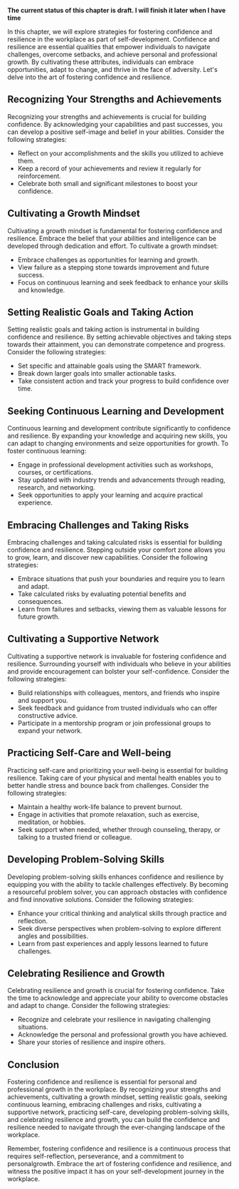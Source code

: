 **The current status of this chapter is draft. I will finish it later when I have time**

In this chapter, we will explore strategies for fostering confidence and resilience in the workplace as part of self-development. Confidence and resilience are essential qualities that empower individuals to navigate challenges, overcome setbacks, and achieve personal and professional growth. By cultivating these attributes, individuals can embrace opportunities, adapt to change, and thrive in the face of adversity. Let's delve into the art of fostering confidence and resilience.

Recognizing Your Strengths and Achievements
-------------------------------------------

Recognizing your strengths and achievements is crucial for building confidence. By acknowledging your capabilities and past successes, you can develop a positive self-image and belief in your abilities. Consider the following strategies:

* Reflect on your accomplishments and the skills you utilized to achieve them.
* Keep a record of your achievements and review it regularly for reinforcement.
* Celebrate both small and significant milestones to boost your confidence.

Cultivating a Growth Mindset
----------------------------

Cultivating a growth mindset is fundamental for fostering confidence and resilience. Embrace the belief that your abilities and intelligence can be developed through dedication and effort. To cultivate a growth mindset:

* Embrace challenges as opportunities for learning and growth.
* View failure as a stepping stone towards improvement and future success.
* Focus on continuous learning and seek feedback to enhance your skills and knowledge.

Setting Realistic Goals and Taking Action
-----------------------------------------

Setting realistic goals and taking action is instrumental in building confidence and resilience. By setting achievable objectives and taking steps towards their attainment, you can demonstrate competence and progress. Consider the following strategies:

* Set specific and attainable goals using the SMART framework.
* Break down larger goals into smaller actionable tasks.
* Take consistent action and track your progress to build confidence over time.

Seeking Continuous Learning and Development
-------------------------------------------

Continuous learning and development contribute significantly to confidence and resilience. By expanding your knowledge and acquiring new skills, you can adapt to changing environments and seize opportunities for growth. To foster continuous learning:

* Engage in professional development activities such as workshops, courses, or certifications.
* Stay updated with industry trends and advancements through reading, research, and networking.
* Seek opportunities to apply your learning and acquire practical experience.

Embracing Challenges and Taking Risks
-------------------------------------

Embracing challenges and taking calculated risks is essential for building confidence and resilience. Stepping outside your comfort zone allows you to grow, learn, and discover new capabilities. Consider the following strategies:

* Embrace situations that push your boundaries and require you to learn and adapt.
* Take calculated risks by evaluating potential benefits and consequences.
* Learn from failures and setbacks, viewing them as valuable lessons for future growth.

Cultivating a Supportive Network
--------------------------------

Cultivating a supportive network is invaluable for fostering confidence and resilience. Surrounding yourself with individuals who believe in your abilities and provide encouragement can bolster your self-confidence. Consider the following strategies:

* Build relationships with colleagues, mentors, and friends who inspire and support you.
* Seek feedback and guidance from trusted individuals who can offer constructive advice.
* Participate in a mentorship program or join professional groups to expand your network.

Practicing Self-Care and Well-being
-----------------------------------

Practicing self-care and prioritizing your well-being is essential for building resilience. Taking care of your physical and mental health enables you to better handle stress and bounce back from challenges. Consider the following strategies:

* Maintain a healthy work-life balance to prevent burnout.
* Engage in activities that promote relaxation, such as exercise, meditation, or hobbies.
* Seek support when needed, whether through counseling, therapy, or talking to a trusted friend or colleague.

Developing Problem-Solving Skills
---------------------------------

Developing problem-solving skills enhances confidence and resilience by equipping you with the ability to tackle challenges effectively. By becoming a resourceful problem solver, you can approach obstacles with confidence and find innovative solutions. Consider the following strategies:

* Enhance your critical thinking and analytical skills through practice and reflection.
* Seek diverse perspectives when problem-solving to explore different angles and possibilities.
* Learn from past experiences and apply lessons learned to future challenges.

Celebrating Resilience and Growth
---------------------------------

Celebrating resilience and growth is crucial for fostering confidence. Take the time to acknowledge and appreciate your ability to overcome obstacles and adapt to change. Consider the following strategies:

* Recognize and celebrate your resilience in navigating challenging situations.
* Acknowledge the personal and professional growth you have achieved.
* Share your stories of resilience and inspire others.

Conclusion
----------

Fostering confidence and resilience is essential for personal and professional growth in the workplace. By recognizing your strengths and achievements, cultivating a growth mindset, setting realistic goals, seeking continuous learning, embracing challenges and risks, cultivating a supportive network, practicing self-care, developing problem-solving skills, and celebrating resilience and growth, you can build the confidence and resilience needed to navigate through the ever-changing landscape of the workplace.

Remember, fostering confidence and resilience is a continuous process that requires self-reflection, perseverance, and a commitment to personalgrowth. Embrace the art of fostering confidence and resilience, and witness the positive impact it has on your self-development journey in the workplace.
